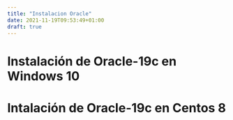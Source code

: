 ```yaml
---
title: "Instalacion Oracle"
date: 2021-11-19T09:53:49+01:00
draft: true
---
```


# Instalación de Oracle-19c en Windows 10

# Intalación de Oracle-19c en Centos 8

